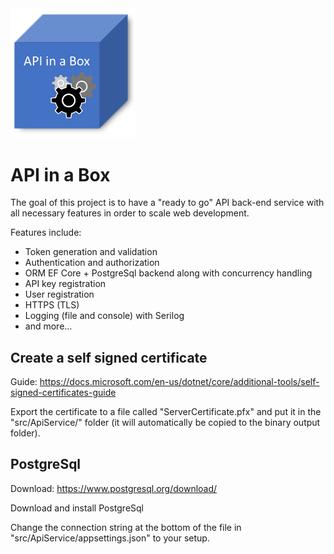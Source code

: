<img src="./images/logo.png" width="200">

# API in a Box
The goal of this project is to have a "ready to go" API back-end service with all necessary features in order to scale web development. 

Features include:
- Token generation and validation 
- Authentication and authorization
- ORM EF Core + PostgreSql backend along with concurrency handling
- API key registration
- User registration
- HTTPS (TLS)
- Logging (file and console) with Serilog
- and more...

## Create a self signed certificate
Guide: https://docs.microsoft.com/en-us/dotnet/core/additional-tools/self-signed-certificates-guide

Export the certificate to a file called "ServerCertificate.pfx" and put it in the "src/ApiService/" folder (it will automatically be copied to the binary output folder).

## PostgreSql
Download: https://www.postgresql.org/download/

Download and install PostgreSql

Change the connection string at the bottom of the file in "src/ApiService/appsettings.json" to your setup.
